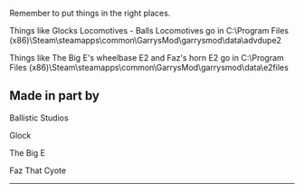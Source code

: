 Remember to put things in the right places.

Things like Glocks Locomotives - Balls Locomotives go in C:\Program Files (x86)\Steam\steamapps\common\GarrysMod\garrysmod\data\advdupe2

Things like The Big E's wheelbase E2 and Faz's horn E2 go in C:\Program Files (x86)\Steam\steamapps\common\GarrysMod\garrysmod\data\e2files

Made in part by 
---------------------

Ballistic Studios

Glock

The Big E

Faz That Cyote

---------------------

